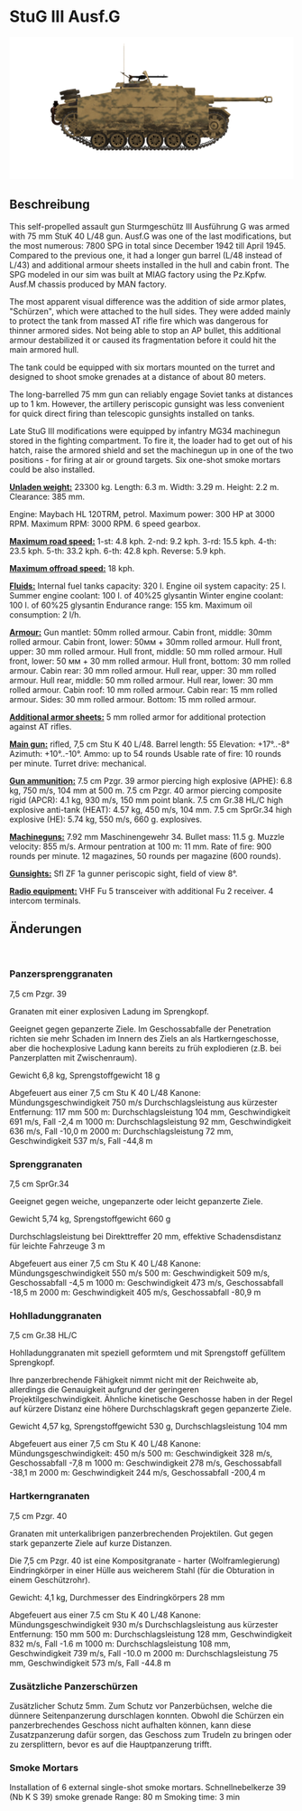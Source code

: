 # StuG III Ausf.G

![_stugiii-g](../images/_stugiii-g.png)

## Beschreibung

This self-propelled assault gun Sturmgeschütz III Ausführung G was armed with 75 mm StuK 40 L/48 gun. Ausf.G was one of the last modifications, but the most numerous: 7800 SPG in total since December 1942 till April 1945. Compared to the previous one, it had a longer gun barrel (L/48 instead of L/43) and additional armour sheets installed in the hull and cabin front. The SPG modeled in our sim was built at MIAG factory using the Pz.Kpfw. Ausf.M chassis produced by MAN factory.

The most apparent visual difference was the addition of side armor plates, "Schürzen", which were attached to the hull sides. They were added mainly to protect the tank from massed AT rifle fire which was dangerous for thinner armored sides. Not being able to stop an AP bullet, this additional armour destabilized it or caused its fragmentation before it could hit the main armored hull.

The tank could be equipped with six mortars mounted on the turret and designed to shoot smoke grenades at a distance of about 80 meters.

The long-barrelled 75 mm gun can reliably engage Soviet tanks at distances up to 1 km. However, the artillery periscopic gunsight was less convenient for quick direct firing than telescopic gunsights installed on tanks.

Late StuG III modifications were equipped by infantry MG34 machinegun stored in the fighting compartment. To fire it, the loader had to get out of his hatch, raise the armored shield and set the machinegun up in one of the two positions - for firing at air or ground targets. Six one-shot smoke mortars could be also installed.

<b><u>Unladen weight:</u></b> 23300 kg.
Length: 6.3 m.
Width: 3.29 m.
Height: 2.2 m.
Clearance: 385 mm.

Engine: Maybach HL 120TRM, petrol.
Maximum power: 300 HP at 3000 RPM.
Maximum RPM: 3000 RPM.
6 speed gearbox.

<b><u>Maximum road speed:</u></b>
1-st: 4.8 kph.
2-nd: 9.2 kph.
3-rd: 15.5 kph.
4-th: 23.5 kph.
5-th: 33.2 kph.
6-th: 42.8 kph.
Reverse: 5.9 kph.

<b><u>Maximum offroad speed:</u></b> 18 kph.

<b><u>Fluids:</u></b>
Internal fuel tanks capacity: 320 l.
Engine oil system capacity: 25 l.
Summer engine coolant: 100 l. of 40%25 glysantin
Winter engine coolant: 100 l. of 60%25 glysantin
Endurance range: 155 km.
Maximum oil consumption: 2 l/h.

<b><u>Armour:</u></b>
Gun mantlet: 50mm rolled armour.
Cabin front, middle: 30mm rolled armour.
Cabin front, lower: 50мм + 30mm rolled armour.
Hull front, upper: 30 mm rolled armour.
Hull front, middle: 50 mm rolled armour.
Hull front, lower: 50 мм + 30 mm rolled armour.
Hull front, bottom: 30 mm rolled armour.
Cabin rear: 30 mm rolled armour.
Hull rear, upper: 30 mm rolled armour.
Hull rear, middle: 50 mm rolled armour.
Hull rear, lower: 30 mm rolled armour.
Cabin roof: 10 mm rolled armour.
Cabin rear: 15 mm rolled armour.
Sides: 30 mm rolled armour.
Bottom: 15 mm rolled armour.

<b><u>Additional armor sheets:</u></b>
5 mm rolled armor for additional protection against AT rifles.

<b><u>Main gun:</u></b> rifled, 7,5 cm Stu K 40 L/48.
Barrel length: 55
Elevation: +17°..-8°
Azimuth: +10°..-10°.
Ammo: up to 54 rounds
Usable rate of fire: 10 rounds per minute.
Turret drive: mechanical.

<b><u>Gun ammunition:</u></b>
7.5 cm Pzgr. 39 armor piercing high explosive (APHE): 6.8 kg, 750 m/s, 104 mm at 500 m.
7.5 cm Pzgr. 40 armor piercing composite rigid (APCR): 4.1 kg, 930 m/s, 150 mm point blank.
7.5 cm Gr.38 HL/С high explosive anti-tank (HEAT): 4.57 kg, 450 m/s, 104 mm.
7.5 cm SprGr.34 high explosive (HE): 5.74 kg, 550 m/s, 660 g. explosives.

<b><u>Machineguns:</u></b> 7.92 mm Maschinengewehr 34.
Bullet mass: 11.5 g.
Muzzle velocity: 855 m/s.
Armour pentration at 100 m: 11 mm.
Rate of fire: 900 rounds per minute.
12 magazines, 50 rounds per magazine (600 rounds).

<b><u>Gunsights:</u></b>
Sfl ZF 1a gunner periscopic sight, field of view 8°.

<b><u>Radio equipment:</u></b>
VHF Fu 5 transceiver with additional Fu 2 receiver.
4 intercom terminals.


## Änderungen
﻿

### Panzersprenggranaten

7,5 cm Pzgr. 39

Granaten mit einer explosiven Ladung im Sprengkopf.

Geeignet gegen gepanzerte Ziele. Im Geschossabfalle der Penetration richten sie mehr Schaden im Innern des Ziels an als Hartkerngeschosse, aber die hochexplosive Ladung kann bereits zu früh explodieren (z.B. bei Panzerplatten mit Zwischenraum).

Gewicht 6,8 kg, Sprengstoffgewicht 18 g

Abgefeuert aus einer 7,5 cm Stu K 40 L/48 Kanone:
Mündungsgeschwindigkeit 750 m/s
Durchschlagsleistung aus kürzester Entfernung: 117 mm
500 m: Durchschlagsleistung 104 mm, Geschwindigkeit 691 m/s, Fall -2,4 m
1000 m: Durchschlagsleistung 92 mm, Geschwindigkeit 636 m/s, Fall -10,0 m
2000 m: Durchschlagsleistung 72 mm, Geschwindigkeit 537 m/s, Fall -44,8 m﻿

### Sprenggranaten

7,5 cm SprGr.34

Geeignet gegen weiche, ungepanzerte oder leicht gepanzerte Ziele.

Gewicht 5,74 kg, Sprengstoffgewicht 660 g

Durchschlagsleistung bei Direkttreffer 20 mm, effektive Schadensdistanz für leichte Fahrzeuge 3 m

Abgefeuert aus einer 7,5 cm Stu K 40 L/48 Kanone:
Mündungsgeschwindigkeit 550 m/s
500 m: Geschwindigkeit 509 m/s, Geschossabfall -4,5 m
1000 m: Geschwindigkeit 473 m/s, Geschossabfall -18,5 m
2000 m: Geschwindigkeit 405 m/s, Geschossabfall -80,9 m﻿

### Hohlladunggranaten

7,5 cm Gr.38 HL/С

Hohlladunggranaten mit speziell geformtem und mit Sprengstoff gefülltem Sprengkopf.

Ihre panzerbrechende Fähigkeit nimmt nicht mit der Reichweite ab, allerdings die Genauigkeit aufgrund der geringeren Projektilgeschwindigkeit. Ähnliche kinetische Geschosse haben in der Regel auf kürzere Distanz eine höhere Durchschlagskraft gegen gepanzerte Ziele.

Gewicht 4,57 kg, Sprengstoffgewicht 530 g, Durchschlagsleistung 104 mm

Abgefeuert aus einer 7,5 cm Stu K 40 L/48 Kanone:
Mündungsgeschwindigkeit: 450 m/s
500 m: Geschwindigkeit 328 m/s, Geschossabfall -7,8 m
1000 m: Geschwindigkeit 278 m/s, Geschossabfall -38,1 m
2000 m: Geschwindigkeit 244 m/s, Geschossabfall -200,4 m﻿

### Hartkerngranaten

7,5 cm Pzgr. 40

Granaten mit unterkalibrigen panzerbrechenden Projektilen. Gut gegen stark gepanzerte Ziele auf kurze Distanzen.

Die 7,5 cm Pzgr. 40 ist eine Kompositgranate - harter (Wolframlegierung) Eindringkörper in einer Hülle aus weicherem Stahl (für die Obturation in einem Geschützrohr).

Gewicht: 4,1 kg, Durchmesser des Eindringkörpers 28 mm

Abgefeuert aus einer 7.5 cm Stu K 40 L/48 Kanone:
Mündungsgeschwindigkeit 930 m/s 
Durchschlagsleistung aus kürzester Entfernung: 150 mm
500 m: Durchschlagsleistung 128 mm, Geschwindigkeit 832 m/s, Fall -1.6 m
1000 m: Durchschlagsleistung 108 mm, Geschwindigkeit 739 m/s, Fall -10.0 m
2000 m: Durchschlagsleistung 75 mm, Geschwindigkeit 573 m/s, Fall -44.8 m﻿

### Zusätzliche Panzerschürzen

Zusätzlicher Schutz 5mm. Zum Schutz vor Panzerbüchsen, welche die dünnere Seitenpanzerung durschlagen konnten. Obwohl die Schürzen ein panzerbrechendes Geschoss nicht aufhalten können, kann diese Zusatzpanzerung dafür sorgen, das Geschoss zum Trudeln zu bringen oder zu zersplittern, bevor es auf die Hauptpanzerung trifft.﻿

### Smoke Mortars

Installation of 6 external single-shot smoke mortars.
Schnellnebelkerze 39 (Nb K S 39) smoke grenade
Range: 80 m
Smoking time: 3 min